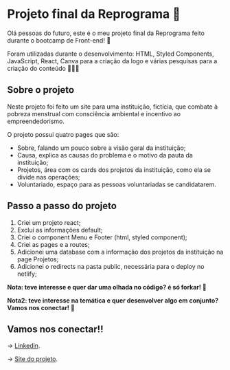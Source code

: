 # Projeto final da Reprograma 🎉

Olá pessoas do futuro, este é o meu projeto final da Reprograma feito durante o bootcamp de Front-end! 💜

Foram utilizadas durante o desenvolvimento: HTML, Styled Components, JavaScript, React, Canva para a criação da logo e várias pesquisas para a criação do conteúdo 👩🏽‍💻

## Sobre o projeto

Neste projeto foi feito um site para uma instituição, fictícia, que combate à pobreza menstrual com consciência ambiental e incentivo ao empreendedorismo. 

O projeto possui quatro pages que são:
  - Sobre, falando um pouco sobre a visão geral da instituição; 
  - Causa, explica as causas do problema e o motivo da pauta da instituição;
  - Projetos, área com os cards dos projetos da instituição, como ela se divide nas operações;
  - Voluntariado, espaço para as pessoas voluntariadas se candidatarem. 

## Passo a passo do projeto

 1. Criei um projeto react;
 2. Excluí as informações default;
 3. Criei o component Menu e Footer (html, styled component);
 4. Criei as pages e a routes;
 5. Adicionei uma database com a informação dos projetos da instituição na page Projetos;
 6. Adicionei o redirects na pasta public, necessária para o deploy no netlify;

**Nota: teve interesse e quer dar uma olhada no código? é só forkar! 💜**

**Nota2: teve interesse na temática e quer desenvolver algo em conjunto? Vamos nos conectar! 💜**

## Vamos nos conectar!!

→ [Linkedin](https://www.linkedin.com/in/gisele-dos-santos-5b0617203/).

→ [Site do projeto](https://corrente-delxs.netlify.app/).
